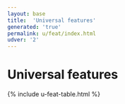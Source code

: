 ```yaml
---
layout: base
title:  'Universal features'
generated: 'true'
permalink: u/feat/index.html
udver: '2'
---
```


# Universal features

{% include u-feat-table.html %}
